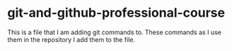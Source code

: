 # git-and-github-professional-course
This is a file that I am adding git commands to. These commands as I use them in the repository I add them to the file.
